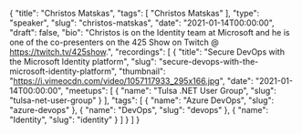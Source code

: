 {
  "title": "Christos Matskas",
  "tags": [
    "Christos Matskas"
  ],
  "type": "speaker",
  "slug": "christos-matskas",
  "date": "2021-01-14T00:00:00",
  "draft": false,
  "bio": "Christos is on the Identity team at Microsoft and he is one of the co-presenters on the 425 Show on Twitch @ https://twitch.tv/425show.",
  "recordings": [
    {
      "title": "Secure DevOps with the Microsoft Identity platform",
      "slug": "secure-devops-with-the-microsoft-identity-platform",
      "thumbnail": "https://i.vimeocdn.com/video/1057117933_295x166.jpg",
      "date": "2021-01-14T00:00:00",
      "meetups": [
        {
          "name": "Tulsa .NET User Group",
          "slug": "tulsa-net-user-group"
        }
      ],
      "tags": [
        {
          "name": "Azure DevOps",
          "slug": "azure-devops"
        },
        {
          "name": "DevOps",
          "slug": "devops"
        },
        {
          "name": "Identity",
          "slug": "identity"
        }
      ]
    }
  ]
}